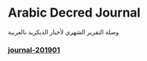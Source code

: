 # Arabic Decred Journal
وصلة التقرير الشهري لأخبار الديكريد بالعربية
### [journal-201901](decred-journal-ar/journal/201901.md)

